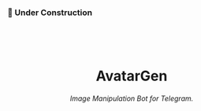 <h3>🚧 Under Construction<h3/>

<br><br>

<h1 align='center'>AvatarGen</h1>

<h6 align='center'>Image Manipulation Bot for Telegram.</h6>

<br>

